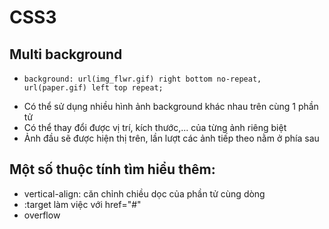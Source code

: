 # CSS3

## Multi background

- `background: url(img_flwr.gif) right bottom no-repeat, url(paper.gif) left top repeat;`

* Có thể sử dụng nhiều hình ảnh background khác nhau trên cùng 1 phần tử
* Có thể thay đổi được vị trí, kích thước,... của từng ảnh riêng biệt
* Ảnh đầu sẽ được hiện thị trên, lần lượt các ảnh tiếp theo nằm ở phía sau

## Một số thuộc tính tìm hiểu thêm:

- vertical-align: căn chỉnh chiều dọc của phần tử cùng dòng
- :target làm việc với href="#"
- overflow
